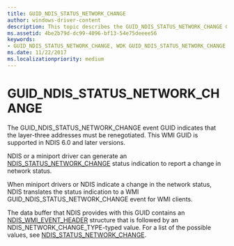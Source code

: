 ```yaml
---
title: GUID_NDIS_STATUS_NETWORK_CHANGE
author: windows-driver-content
description: This topic describes the GUID_NDIS_STATUS_NETWORK_CHANGE GUID for the NDIS WMI interface.
ms.assetid: 4be2b79d-dc99-4096-bf13-54e75deeee56
keywords:
- GUID_NDIS_STATUS_NETWORK_CHANGE, WDK GUID_NDIS_STATUS_NETWORK_CHANGE network drivers
ms.date: 11/22/2017
ms.localizationpriority: medium
---
```


# GUID_NDIS_STATUS_NETWORK_CHANGE

The GUID_NDIS_STATUS_NETWORK_CHANGE event GUID indicates that the layer-three addresses must be renegotiated. This WMI GUID is supported in NDIS 6.0 and later versions.

NDIS or a miniport driver can generate an [NDIS_STATUS_NETWORK_CHANGE](ndis-status-network-change.md) status indication to report a change in network status.

When miniport drivers or NDIS indicate a change in the network status, NDIS translates the status indication to a WMI GUID_NDIS_STATUS_NETWORK_CHANGE event for WMI clients.

The data buffer that NDIS provides with this GUID contains an [NDIS_WMI_EVENT_HEADER](https://msdn.microsoft.com/library/windows/hardware/ff567900) structure that is followed by an NDIS_NETWORK_CHANGE_TYPE-typed value. For a list of the possible values, see [NDIS_STATUS_NETWORK_CHANGE](ndis-status-network-change.md).

